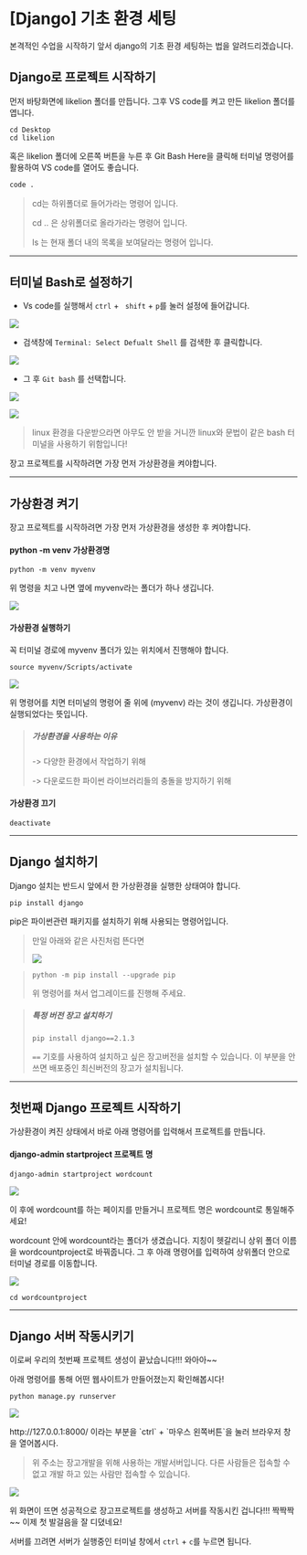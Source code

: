 # [Django] 기초 환경 세팅

본격적인 수업을 시작하기 앞서 django의 기초 환경 세팅하는 법을 알려드리겠습니다.



## Django로 프로젝트 시작하기

먼저 바탕화면에 likelion 폴더를 만듭니다. 그후 VS code를 켜고 만든 likelion 폴더를 엽니다.

~~~
cd Desktop
cd likelion
~~~

혹은 likelion 폴더에 오른쪽 버튼을 누른 후 Git Bash Here을 클릭해 터미널 명령어를 활용하여 VS code를 열어도 좋습니다.

```Bash
code .
```

>cd는 하위폴더로 들어가라는 명령어 입니다.
>
>cd .. 은 상위폴더로 올라가라는 명령어 입니다.
>
>ls 는 현재 폴더 내의 목록을 보여달라는 명령어 입니다.

---



## 터미널 Bash로 설정하기

- Vs code를 실행해서 `ctrl`  + ` shift` + `p`를 눌러 설정에 들어갑니다.
<p> <img src = "image/bash1.png" ></p>

- 검색창에 `Terminal: Select Defualt Shell` 를 검색한 후 클릭합니다.
<p> <img src = "image/bash2.png" ></p>

- 그 후 `Git bash` 를 선택합니다.
<p> <img src = "image/bash3.png" ></p>
<p> <img src = "image/bash4.PNG" ></p>

  > linux 환경을 다운받으라면 아무도 안 받을 거니깐 linux와 문법이 같은 bash 터미널을 사용하기 위함입니다!



장고 프로젝트를 시작하려면 가장 먼저 가상환경을 켜야합니다.


---



## 가상환경 켜기

장고 프로젝트를 시작하려면 가장 먼저 가상환경을 생성한 후 켜야합니다.

#### python -m venv 가상환경명


```
python -m venv myvenv
```
위 명령을 치고 나면 옆에 myvenv라는 폴더가 하나 생깁니다.
<p> <img src = "image/venv1.PNG" ></p>



#### 가상환경 실행하기

꼭 터미널 경로에 myvenv 폴더가 있는 위치에서 진행해야 합니다.

~~~
source myvenv/Scripts/activate
~~~
<p> <img src = "image/venv2.PNG" ></p>
위 명령어를 치면 터미널의 명령어 줄 위에 (myvenv) 라는 것이 생깁니다. 가상환경이 실행되었다는 뜻입니다.

>##### 가상환경을 사용하는 이유
>
>-> 다양한 환경에서 작업하기 위해
>
>-> 다운로드한 파이썬 라이브러리들의 충돌을 방지하기 위해



#### 가상환경 끄기

~~~
deactivate
~~~



---



## Django 설치하기

Django 설치는 반드시 앞에서 한 가상환경을 실행한 상태여야 합니다.

~~~
pip install django
~~~

pip은 파이썬관련 패키지를 설치하기 위해 사용되는 명령어입니다.

> 만일 아래와 같은 사진처럼 뜬다면
><p> <img src = "image/venv3.PNG" ></p>

> ~~~
> python -m pip install --upgrade pip
> ~~~
>
> 위 명령어를 쳐서 업그레이드를 진행해 주세요.

>##### 특정 버전 장고 설치하기
>
>~~~
>pip install django==2.1.3
>~~~
>
>`==` 기호를 사용하여 설치하고 싶은 장고버전을 설치할 수 있습니다. 이 부분을 안 쓰면 배포중인 최신버전의 장고가 설치됩니다.



---



## 첫번째 Django 프로젝트 시작하기

가상환경이 켜진 상태에서 바로 아래 명령어를 입력해서 프로젝트를 만듭니다.

#### django-admin startproject 프로젝트 명

~~~
django-admin startproject wordcount
~~~
<p> <img src = "image/project1.png" ></p>

이 후에 wordcount를 하는 페이지를 만들거니 프로젝트 명은 wordcount로 통일해주세요!



wordcount 안에 wordcount라는 폴더가 생겼습니다. 지칭이 헷갈리니 상위 폴더 이름을 wordcountproject로 바꿔줍니다. 그 후 아래 명령어를 입력하여 상위폴더 안으로 터미널 경로를 이동합니다.
<p> <img src = "image/project2.png" ></p>

~~~
cd wordcountproject
~~~



---



## Django 서버 작동시키기

이로써 우리의 첫번째 프로젝트 생성이 끝났습니다!!! 와아아~~

아래 명령어를 통해 어떤 웹사이트가 만들어졌는지 확인해봅시다!

~~~
python manage.py runserver
~~~
<p> <img src = "image/project3.png" ></p>
http://127.0.0.1:8000/ 이라는 부분을 `ctrl` + `마우스 왼쪽버튼`을 눌러 브라우저 창을 열어봅시다.

>위 주소는 장고개발을 위해 사용하는 개발서버입니다. 다른 사람들은 접속할 수 없고 개발 하고 있는 사람만 접속할 수 있습니다.

<p> <img src = "image/project4.PNG" ></p>

위 화면이 뜨면 성공적으로 장고프로젝트를 생성하고 서버를 작동시킨 겁니다!!! 짝짝짝~~ 이제 첫 발걸음을 잘 디뎠네요!

서버를 끄려면 서버가 실행중인 터미널 창에서 `ctrl` + `c`를 누르면 됩니다.
